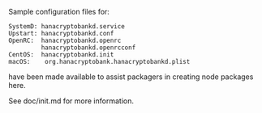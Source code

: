 Sample configuration files for:
```
SystemD: hanacryptobankd.service
Upstart: hanacryptobankd.conf
OpenRC:  hanacryptobankd.openrc
         hanacryptobankd.openrcconf
CentOS:  hanacryptobankd.init
macOS:    org.hanacryptobank.hanacryptobankd.plist
```
have been made available to assist packagers in creating node packages here.

See doc/init.md for more information.
